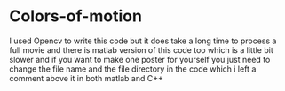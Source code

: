 # Colors-of-motion
I used Opencv to write this code but it does take a long time to process a full movie and there is matlab version of this code too which is a little bit slower
and if you want to make one poster for yourself you just need to change the file name and the file directory in the code which i left a comment above it in both matlab and C++  
